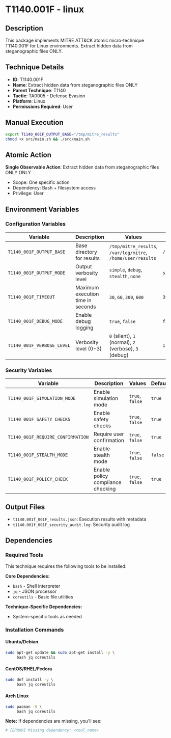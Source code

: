 # T1140.001F - linux

## Description
This package implements MITRE ATT&CK atomic micro-technique T1140.001F for Linux environments. Extract hidden data from steganographic files ONLY.

## Technique Details
- **ID**: T1140.001F
- **Name**: Extract hidden data from steganographic files ONLY
- **Parent Technique**: T1140
- **Tactic**: TA0005 - Defense Evasion
- **Platform**: Linux
- **Permissions Required**: User

## Manual Execution
```bash
export T1140_001F_OUTPUT_BASE="/tmp/mitre_results"
chmod +x src/main.sh && ./src/main.sh
```

## Atomic Action
**Single Observable Action**: Extract hidden data from steganographic files ONLY ONLY
- Scope: One specific action
- Dependency: Bash + filesystem access
- Privilege: User

## Environment Variables

### Configuration Variables
| Variable | Description | Values | Default | Required |
|----------|-------------|---------|---------|----------|
| `T1140_001F_OUTPUT_BASE` | Base directory for results | `/tmp/mitre_results`, `/var/log/mitre`, `/home/user/results` | `/tmp/mitre_results` | Yes |
| `T1140_001F_OUTPUT_MODE` | Output verbosity level | `simple`, `debug`, `stealth`, `none` | `simple` | No |
| `T1140_001F_TIMEOUT` | Maximum execution time in seconds | `30`, `60`, `300`, `600` | `300` | No |
| `T1140_001F_DEBUG_MODE` | Enable debug logging | `true`, `false` | `false` | No |
| `T1140_001F_VERBOSE_LEVEL` | Verbosity level (0-3) | `0` (silent), `1` (normal), `2` (verbose), `3` (debug) | `1` | No |

### Security Variables
| Variable | Description | Values | Default | Required |
|----------|-------------|---------|---------|----------|
| `T1140_001F_SIMULATION_MODE` | Enable simulation mode | `true`, `false` | `true` | No |
| `T1140_001F_SAFETY_CHECKS` | Enable safety checks | `true`, `false` | `true` | No |
| `T1140_001F_REQUIRE_CONFIRMATION` | Require user confirmation | `true`, `false` | `true` | No |
| `T1140_001F_STEALTH_MODE` | Enable stealth mode | `true`, `false` | `false` | No |
| `T1140_001F_POLICY_CHECK` | Enable policy compliance checking | `true`, `false` | `true` | No |

## Output Files
- `t1140.001f_001F_results.json`: Execution results with metadata
- `t1140.001f_001F_security_audit.log`: Security audit log

## Dependencies

### Required Tools
This technique requires the following tools to be installed:

**Core Dependencies:**
- `bash` - Shell interpreter
- `jq` - JSON processor
- `coreutils` - Basic file utilities

**Technique-Specific Dependencies:**
- System-specific tools as needed

### Installation Commands

#### Ubuntu/Debian
```bash
sudo apt-get update && sudo apt-get install -y \
     bash jq coreutils
```

#### CentOS/RHEL/Fedora
```bash
sudo dnf install -y \
     bash jq coreutils
```

#### Arch Linux
```bash
sudo pacman -S \
     bash jq coreutils
```

**Note:** If dependencies are missing, you'll see:
```bash
# [ERROR] Missing dependency: <tool_name>
```
